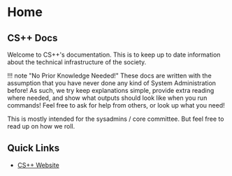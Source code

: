 # Home

## CS++ Docs

Welcome to CS++'s documentation. This is to keep up to date information about the technical infrastructure of the society.

!!! note "No Prior Knowledge Needed!"
	These docs are written with the assumption that you have never done any kind of System Administration before!
	As such, we try keep explanations simple, provide extra reading where needed, and show what outputs should look like when you run commands!
	Feel free to ask for help from others, or look up what you need!

This is mostly intended for the sysadmins / core committee. But feel free to read up on how we roll.

## Quick Links

- [CS++ Website](https://cspp.ie)